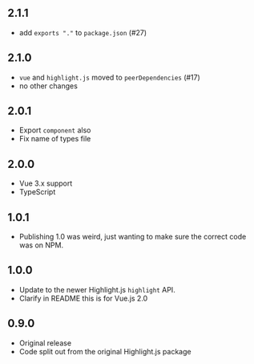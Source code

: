 ## 2.1.1

- add `exports "."` to `package.json` (#27)

## 2.1.0

- `vue` and `highlight.js` moved to `peerDependencies` (#17)
- no other changes

## 2.0.1

- Export `component` also
- Fix name of types file

## 2.0.0

- Vue 3.x support
- TypeScript

## 1.0.1

- Publishing 1.0 was weird, just wanting to make sure the correct code was on NPM.

## 1.0.0

- Update to the newer Highlight.js `highlight` API.
- Clarify in README this is for Vue.js 2.0

## 0.9.0

- Original release
- Code split out from the original Highlight.js package
